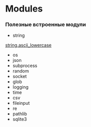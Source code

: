 # Modules



### Полезные встроенные модули

- string 

[string.ascii_lowercase](https://docs.python.org/3/library/string.html#string.ascii_lowercase "string.ascii_lowercase")

- os
- json
- subprocess
- random
- socket
- glob
- logging
- time
- csv
- fileinput
- re
- pathlib
- sqlite3

### 

### 

### 

